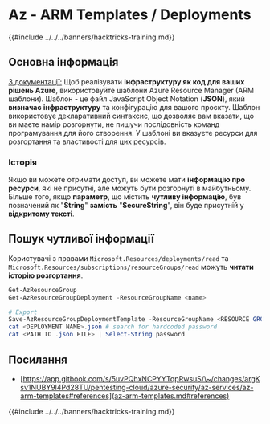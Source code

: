 # Az - ARM Templates / Deployments

{{#include ../../../banners/hacktricks-training.md}}

## Основна інформація

[З документації:](https://learn.microsoft.com/en-us/azure/azure-resource-manager/templates/overview) Щоб реалізувати **інфраструктуру як код для ваших рішень Azure**, використовуйте шаблони Azure Resource Manager (ARM шаблони). Шаблон - це файл JavaScript Object Notation (**JSON**), який **визначає** **інфраструктуру** та конфігурацію для вашого проєкту. Шаблон використовує декларативний синтаксис, що дозволяє вам вказати, що ви маєте намір розгорнути, не пишучи послідовність команд програмування для його створення. У шаблоні ви вказуєте ресурси для розгортання та властивості для цих ресурсів.

### Історія

Якщо ви можете отримати доступ, ви можете мати **інформацію про ресурси**, які не присутні, але можуть бути розгорнуті в майбутньому. Більше того, якщо **параметр**, що містить **чутливу інформацію**, був позначений як "**String**" **замість** "**SecureString**", він буде присутній у **відкритому тексті**.

## Пошук чутливої інформації

Користувачі з правами `Microsoft.Resources/deployments/read` та `Microsoft.Resources/subscriptions/resourceGroups/read` можуть **читати історію розгортання**.
```powershell
Get-AzResourceGroup
Get-AzResourceGroupDeployment -ResourceGroupName <name>

# Export
Save-AzResourceGroupDeploymentTemplate -ResourceGroupName <RESOURCE GROUP> -DeploymentName <DEPLOYMENT NAME>
cat <DEPLOYMENT NAME>.json # search for hardcoded password
cat <PATH TO .json FILE> | Select-String password
```
## Посилання

- [https://app.gitbook.com/s/5uvPQhxNCPYYTqpRwsuS/\~/changes/argKsv1NUBY9l4Pd28TU/pentesting-cloud/azure-security/az-services/az-arm-templates#references](az-arm-templates.md#references)

{{#include ../../../banners/hacktricks-training.md}}
